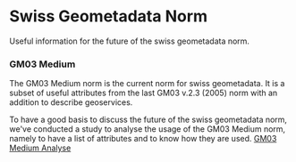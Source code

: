 # Swiss Geometadata Norm
Useful information for the future of the swiss geometadata norm.
### GM03 Medium
The GM03 Medium norm is the current norm for swiss geometadata. It is a subset of useful attributes from the last GM03 v.2.3 (2005) 
norm with an addition to describe geoservices.

To have a good basis to discuss the future of the swiss geometadata norm, we've conducted a study to analyse 
the usage of the GM03 Medium norm, namely to have a list of attributes and to know how they are used. [GM03 Medium Analyse](../Analyse-GM03-Medium)
